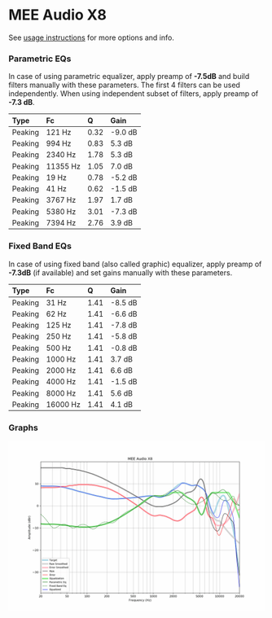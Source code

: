 # MEE Audio X8
See [usage instructions](https://github.com/jaakkopasanen/AutoEq#usage) for more options and info.

### Parametric EQs
In case of using parametric equalizer, apply preamp of **-7.5dB** and build filters manually
with these parameters. The first 4 filters can be used independently.
When using independent subset of filters, apply preamp of **-7.3 dB**.

| Type    | Fc       |    Q | Gain    |
|:--------|:---------|:-----|:--------|
| Peaking | 121 Hz   | 0.32 | -9.0 dB |
| Peaking | 994 Hz   | 0.83 | 5.3 dB  |
| Peaking | 2340 Hz  | 1.78 | 5.3 dB  |
| Peaking | 11355 Hz | 1.05 | 7.0 dB  |
| Peaking | 19 Hz    | 0.78 | -5.2 dB |
| Peaking | 41 Hz    | 0.62 | -1.5 dB |
| Peaking | 3767 Hz  | 1.97 | 1.7 dB  |
| Peaking | 5380 Hz  | 3.01 | -7.3 dB |
| Peaking | 7394 Hz  | 2.76 | 3.9 dB  |

### Fixed Band EQs
In case of using fixed band (also called graphic) equalizer, apply preamp of **-7.3dB**
(if available) and set gains manually with these parameters.

| Type    | Fc       |    Q | Gain    |
|:--------|:---------|:-----|:--------|
| Peaking | 31 Hz    | 1.41 | -8.5 dB |
| Peaking | 62 Hz    | 1.41 | -6.6 dB |
| Peaking | 125 Hz   | 1.41 | -7.8 dB |
| Peaking | 250 Hz   | 1.41 | -5.8 dB |
| Peaking | 500 Hz   | 1.41 | -0.8 dB |
| Peaking | 1000 Hz  | 1.41 | 3.7 dB  |
| Peaking | 2000 Hz  | 1.41 | 6.6 dB  |
| Peaking | 4000 Hz  | 1.41 | -1.5 dB |
| Peaking | 8000 Hz  | 1.41 | 5.6 dB  |
| Peaking | 16000 Hz | 1.41 | 4.1 dB  |

### Graphs
![](./MEE%20Audio%20X8.png)